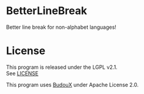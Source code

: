 # BetterLineBreak

Better line break for non-alphabet languages!

# License

This program is released under the LGPL v2.1.  
See [LICENSE](/LICENSE)

This program uses [BudouX](https://github.com/google/budoux) under Apache License 2.0.
